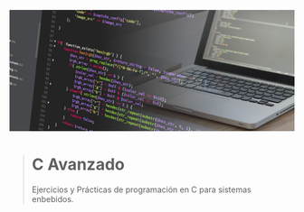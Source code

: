![Coding][coding]
> # C Avanzado
> Ejercicios y Prácticas de programación en C para sistemas enbebidos.



[coding]: img/coding.jpg